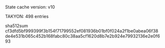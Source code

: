 State cache version: v10

TAKYON: 498 entries

sha512sum cf3dfd5bf999399f3b154f71799552ef081936b01bf0f024a2f1be0abea06f38de4e531b065c452b168fabc80c38aa5cf1620d8b7e2b924e79932136e2e0f693